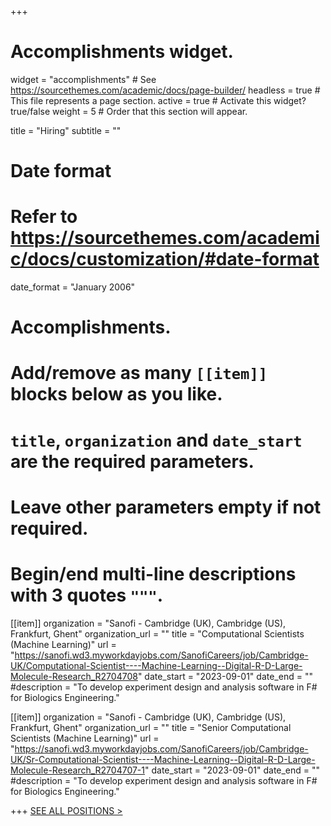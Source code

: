 +++
# Accomplishments widget.
widget = "accomplishments"  # See https://sourcethemes.com/academic/docs/page-builder/
headless = true  # This file represents a page section.
active = true  # Activate this widget? true/false
weight = 5  # Order that this section will appear.

title = "Hiring"
subtitle = ""

# Date format
#   Refer to https://sourcethemes.com/academic/docs/customization/#date-format
date_format = "January 2006"

# Accomplishments.
#   Add/remove as many `[[item]]` blocks below as you like.
#   `title`, `organization` and `date_start` are the required parameters.
#   Leave other parameters empty if not required.
#   Begin/end multi-line descriptions with 3 quotes `"""`.

[[item]]
  organization = "Sanofi - Cambridge (UK), Cambridge (US), Frankfurt, Ghent"
  organization_url = ""
  title = "Computational Scientists (Machine Learning)"
  url = "https://sanofi.wd3.myworkdayjobs.com/SanofiCareers/job/Cambridge-UK/Computational-Scientist----Machine-Learning--Digital-R-D-Large-Molecule-Research_R2704708"
  date_start = "2023-09-01"
  date_end = ""
  #description = "To develop experiment design and analysis software in F# for Biologics Engineering."

[[item]]
  organization = "Sanofi - Cambridge (UK), Cambridge (US), Frankfurt, Ghent"
  organization_url = ""
  title = "Senior Computational Scientists (Machine Learning)"
  url = "https://sanofi.wd3.myworkdayjobs.com/SanofiCareers/job/Cambridge-UK/Sr-Computational-Scientist----Machine-Learning--Digital-R-D-Large-Molecule-Research_R2704707-1"
  date_start = "2023-09-01"
  date_end = ""
  #description = "To develop experiment design and analysis software in F# for Biologics Engineering."
  



+++
<a href="/hiring/">SEE ALL POSITIONS ></a>